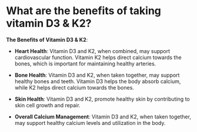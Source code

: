 # What are the benefits of taking vitamin D3 & K2?

**The Benefits of Vitamin D3 & K2**:

- **Heart Health**: Vitamin D3 and K2, when combined, may support cardiovascular function. Vitamin K2 helps direct calcium towards the bones, which is important for maintaining healthy arteries. 

- **Bone Health**: Vitamin D3 and K2, when taken together, may support healthy bones and teeth. Vitamin D3 helps the body absorb calcium, while K2 helps direct calcium towards the bones. 

- **Skin Health**: Vitamin D3 and K2, promote healthy skin by contributing to skin cell growth and repair. 

- **Overall Calcium Management**: Vitamin D3 and K2, when taken together, may support healthy calcium levels and utilization in the body.